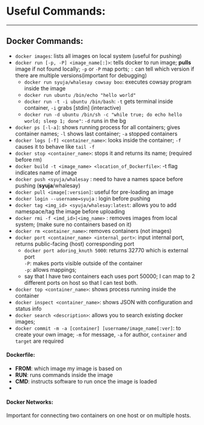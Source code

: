 # Useful Commands:
  
---

## Docker Commands:   
- `docker images`:  lists all images on local system (useful for pushing)  
- `docker run [-p, -P] <image_name[:]>`:   tells docker to run image; **pulls** image if not found locally; `-p` or `-P` map ports; `:` can tell which version if there are multiple versions(important for debugging)    
  - `docker run syuja/whalesay cowsay boo`: executes cowsay program inside the image  
  - `docker run ubuntu /bin/echo "hello world"`  
  - `docker run -t -i ubuntu /bin/bash`: `-t` gets terminal inside container, `-i` grabs [stdin] (interactive)  
  - `docker run -d ubuntu /bin/sh -c "while true; do echo hello world; sleep 1; done"`:  `-d` runs in the bg  
- `docker ps [-l-a]`: shows running process for all containers; gives container names; `-l` shows last container; `-a` stopped containers   
-  `docker logs [-f] <container_name>`: looks inside the container; `-f` causes it to behave like `tail -f`    
-  `docker stop <container_name>`: stops it and returns its name; (required before rm)    
- `docker build -t <image_name> <location_of_Dockerfile>`: -t flag indicates name of image  
- `docker push <syuja/whalesay` : need to have a names space before pushing (**syuja**/whalesay)  
- `docker pull <image[:version]`: useful for pre-loading an image  
- `docker login --username=syuja` : login before pushing  
- `docker tag <img_id> <syuja/whalesay:latest`: allows you to add namespace/tag the image before uploading  
- `docker rmi -f <imd_id>|<img_name>` : removes images from local system; (make sure no containers based on it)  
- `docker rm <container_name>`: removes containers (not images)  
- `docker port <container_name> <internal_port>`: input internal port, returns public-facing (host) corresponding port  
  - `docker port adoring_knuth 5000`: returns 32770 which is external port  
`-P`: makes ports visible outside of the container  
`-p`: allows mappings;   
  - say that I have two containers each uses port 50000; I can map to 2 different ports on host so that I can test both.  
- `docker top <container_name>`: shows process running inside the container  
- `docker inspect <container_name>`: shows JSON with configuration and status info   
- `docker search <description>`: allows you to search existing docker images;  
- `docker commit -m -a [container] [username/image_name[:ver]`: to create your own image; `-m` for message, `-a` for author, `container` and `target` are required  

#### Dockerfile:  
* **FROM**: which image my image is based on  
* **RUN**: runs commands inside the image  
* **CMD**: instructs software to run once the image is loaded  
* 

#### Docker Networks:    
Important for connecting two containers on one host or on multiple hosts.  

